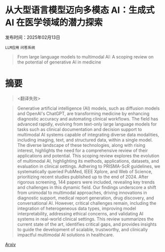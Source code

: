# 从大型语言模型迈向多模态 AI：生成式 AI 在医学领域的潜力探索

发布时间：2025年02月13日

`LLM应用` `问答系统`

> From large language models to multimodal AI: A scoping review on the potential of generative AI in medicine

# 摘要

> <翻译失败>

> Generative artificial intelligence (AI) models, such as diffusion models and OpenAI's ChatGPT, are transforming medicine by enhancing diagnostic accuracy and automating clinical workflows. The field has advanced rapidly, evolving from text-only large language models for tasks such as clinical documentation and decision support to multimodal AI systems capable of integrating diverse data modalities, including imaging, text, and structured data, within a single model. The diverse landscape of these technologies, along with rising interest, highlights the need for a comprehensive review of their applications and potential. This scoping review explores the evolution of multimodal AI, highlighting its methods, applications, datasets, and evaluation in clinical settings. Adhering to PRISMA-ScR guidelines, we systematically queried PubMed, IEEE Xplore, and Web of Science, prioritizing recent studies published up to the end of 2024. After rigorous screening, 144 papers were included, revealing key trends and challenges in this dynamic field. Our findings underscore a shift from unimodal to multimodal approaches, driving innovations in diagnostic support, medical report generation, drug discovery, and conversational AI. However, critical challenges remain, including the integration of heterogeneous data types, improving model interpretability, addressing ethical concerns, and validating AI systems in real-world clinical settings. This review summarizes the current state of the art, identifies critical gaps, and provides insights to guide the development of scalable, trustworthy, and clinically impactful multimodal AI solutions in healthcare.

[Arxiv](https://arxiv.org/abs/2502.09242)